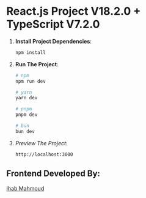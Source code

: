 # React.js Project V18.2.0 + TypeScript V7.2.0
1. **Install Project Dependencies**:
   ```bash
   npm install
2. **Run The Project**:
    ```bash
    # npm
    npm run dev

    # yarn
    yarn dev

    # pnpm
    pnpm dev

    # bun
    bun dev
3. *Preview The Project*:
    ```bash
    http://localhost:3000
## Frontend Developed By:
[Ihab Mahmoud](https://eh-ihabmahmoud.netlify.app/)
